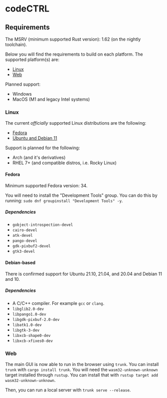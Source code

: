 # codeCTRL

## Requirements
The MSRV (minimum supported Rust version): 1.62 (on the nightly toolchain).

Below you will find the requirements to build on each platform. The supported platform(s)
are:

- [Linux](#Linux)
- [Web](#Web)

Planned support:

- Windows
- MacOS (M1 and legacy Intel systems)

### Linux
The current *officially* supported Linux distributions are the following:

- [Fedora](#Fedora)
- [Ubuntu and Debian 11](#Debian-based)

Support is planned for the following:

- Arch (and it's derivatives)
- RHEL 7+ (and compatible distros, i.e. Rocky Linux)

#### Fedora

Minimum supported Fedora version: 34.

You will need to install the "Development Tools" group. You can do this by running: 
`sudo dnf groupinstall "Development Tools" -y`.

##### Dependencies

- `gobject-introspection-devel`
- `cairo-devel`
- `atk-devel`
- `pango-devel`
- `gdk-pixbuf2-devel`
- `gtk3-devel`

#### Debian-based

There is confirmed support for Ubuntu 21.10, 21.04, and 20.04 and Debian 11 and 10.
##### Dependencies

- A C/C++ compiler. For example `gcc` or `clang`.
- `libglib2.0-dev`
- `libpango1.0-dev`
- `libgdk-pixbuf-2.0-dev`
- `libatk1.0-dev`
- `libgtk-3-dev`
- `libxcb-shape0-dev`
- `libxcb-xfixes0-dev`

### Web
The main GUI is now able to run in the browser using `trunk`. You can install `trunk` with `cargo
install trunk`. You will need the `wasm32-unknown-unknown` target installed through `rustup`. You
can install that with `rustup target add wasm32-unknown-unknown`.

Then, you can run a local server with `trunk serve --release`.
